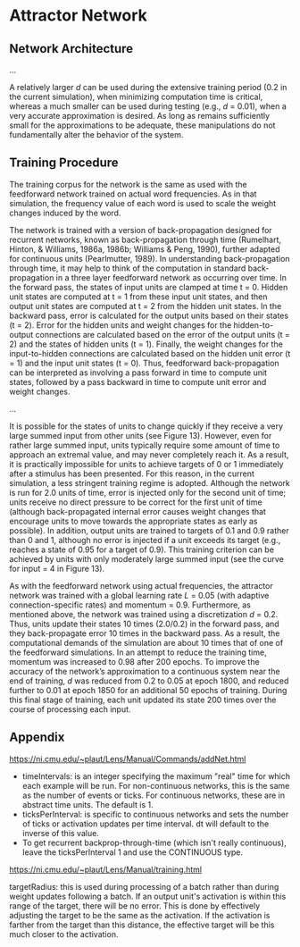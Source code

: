 # Attractor Network

## Network Architecture

...

A relatively larger _d_ can be used during the extensive training period (0.2 in the current simulation), when minimizing computation time is critical, whereas a much smaller can be used during testing (e.g., _d_ = 0.01), when a very accurate approximation is desired. As long as remains sufficiently small for the approximations to be adequate, these manipulations do not fundamentally alter the behavior of the system.

## Training Procedure

The training corpus for the network is the same as used with the feedforward network trained on actual word frequencies.
As in that simulation, the frequency value of each word is used to scale the weight changes induced by the word.

The network is trained with a version of back-propagation designed for recurrent networks, known as back-propagation through time (Rumelhart, Hinton, & Williams, 1986a, 1986b; Williams & Peng, 1990), further adapted for continuous units (Pearlmutter, 1989).
In understanding back-propagation through time, it may help to think of the computation in standard back-propagation in a three layer feedforward network as occurring over time.
In the forward pass, the states of input units are clamped at time t = 0.
Hidden unit states are computed at t = 1 from these input unit states, and then output unit states are computed at t = 2 from the hidden unit states.
In the backward pass, error is calculated for the output units based on their states (t = 2).
Error for the hidden units and weight changes for the hidden-to-output connections are calculated based on the error of the output units (t = 2) and the states of hidden units (t = 1).
Finally, the weight changes for the input-to-hidden connections are calculated based on the hidden unit error (t =  1) and the input unit states (t =  0).
Thus, feedforward back-propagation can be interpreted as involving a pass forward in time to compute unit states, followed by a pass backward in time to compute unit error and weight changes.

...

It is possible for the states of units to change quickly if they receive a very large summed input from other units (see Figure 13). However, even for rather large summed input, units typically require some amount of time to approach an extremal value, and may never completely reach it.
As a result, it is practically impossible for units to achieve targets of 0 or 1 immediately after a stimulus has been presented.
For this reason, in the current simulation, a less stringent training regime is adopted.
Although the network is run for 2.0 units of time, error is injected only for the second unit of time; units receive no direct pressure to be correct for the first unit of time (although back-propagated internal error causes weight changes that encourage units to move towards the appropriate states as early as possible).
In addition, output units are trained to targets of 0.1 and 0.9 rather than 0 and 1, although no error is injected if a unit exceeds its target (e.g., reaches a state of 0.95 for a target of 0.9).
This training criterion can be achieved by units with only moderately large summed input (see the curve for input = 4 in Figure 13).

As with the feedforward network using actual frequencies, the attractor network was trained with a global learning rate _L_ = 0.05 (with adaptive connection-specific rates) and momentum = 0.9. 
Furthermore, as mentioned above, the network was trained using a discretization _d_ = 0.2.
Thus, units update their states 10 times (2.0/0.2) in the forward pass, and they back-propagate error 10 times in the backward pass.
As a result, the computational demands of the simulation are about 10 times that of one of the feedforward simulations.
In an attempt to reduce the training time, momentum was increased to 0.98 after 200 epochs.
To improve the accuracy of the network’s approximation to a continuous system near the end of training, _d_ was reduced from 0.2 to 0.05 at epoch 1800, and reduced further to 0.01 at epoch 1850 for an additional 50 epochs of training.
During this final stage of training, each unit updated its state 200 times over the course of processing each input.

## Appendix

https://ni.cmu.edu/~plaut/Lens/Manual/Commands/addNet.html

- timeIntervals: is an integer specifying the maximum "real" time for which each example will be run. For non-continuous networks, this is the same as the number of events or ticks. For continuous networks, these are in abstract time units. The default is 1.
- ticksPerInterval: is specific to continuous networks and sets the number of ticks or activation updates per time interval. dt will default to the inverse of this value.
- To get recurrent backprop-through-time (which isn't really continuous), leave the ticksPerInterval 1 and use the CONTINUOUS type.

https://ni.cmu.edu/~plaut/Lens/Manual/training.html

targetRadius: this is used during processing of a batch rather than during weight updates following a batch. If an output unit's activation is within this range of the target, there will be no error. This is done by effectively adjusting the target to be the same as the activation. If the activation is farther from the target than this distance, the effective target will be this much closer to the activation. 
